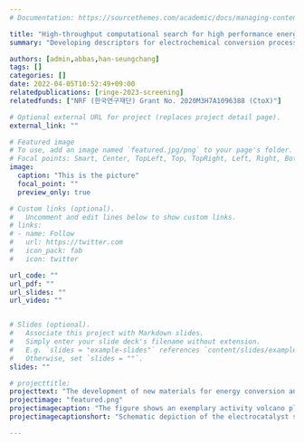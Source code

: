 ```yaml
---
# Documentation: https://sourcethemes.com/academic/docs/managing-content/

title: "High-throughput computational search for high performance energy materials"
summary: "Developing descriptors for electrochemical conversion processes which can be used to initialize high-throughput search for new materials, driven by fast machine learning techniques."

authors: [admin,abbas,han-seungchang]
tags: []
categories: []
date: 2022-04-05T10:52:49+09:00
relatedpublications: [ringe-2023-screening]
relatedfunds: ["NRF (한국연구재단) Grant No. 2020M3H7A1096388 (CtoX)"]

# Optional external URL for project (replaces project detail page).
external_link: ""

# Featured image
# To use, add an image named `featured.jpg/png` to your page's folder.
# Focal points: Smart, Center, TopLeft, Top, TopRight, Left, Right, BottomLeft, Bottom, BottomRight.
image:
  caption: "This is the picture"
  focal_point: ""
  preview_only: true

# Custom links (optional).
#   Uncomment and edit lines below to show custom links.
# links:
# - name: Follow
#   url: https://twitter.com
#   icon_pack: fab
#   icon: twitter

url_code: ""
url_pdf: ""
url_slides: ""
url_video: ""


# Slides (optional).
#   Associate this project with Markdown slides.
#   Simply enter your slide deck's filename without extension.
#   E.g. `slides = "example-slides"` references `content/slides/example-slides.md`.
#   Otherwise, set `slides = ""`.
slides: ""

# projecttitle: 
projecttext: "The development of new materials for energy conversion and storage processes is significantly limited by the time it takes to synthesize new materials. Computational techniques can provide insights into a much wider range of materials in a short time-scale, but quantum chemical methods remain too slow to tackle the vast chemical material space. In this project, we are aiming therefore from detailed quantum chemical calculations and kinetic modeling to develop insights into descriptors that accurately depict catalytic activity and selectivity trends across materials. Such descriptors are planned to be learned by high-performance machine learning algorithms, so that they can be quickly estimated for a giant class of materials."
projectimage: "featured.png"
projectimagecaption: "The figure shows an exemplary activity volcano plotted as a function of two descriptors which accurately depict the activity trends across different electrocatalysts (shown as dots)."
projectimagecaptionshort: "Schematic depiction of the electrocatalyst screening approach."

---
```


